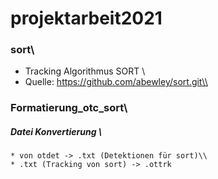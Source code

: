 # projektarbeit2021

### sort\\
* Tracking Algorithmus SORT \\
* Quelle: https://github.com/abewley/sort.git\\

### Formatierung_otc_sort\\
##### Datei Konvertierung \\
    * von otdet -> .txt (Detektionen für sort)\\
    * .txt (Tracking von sort) -> .ottrk